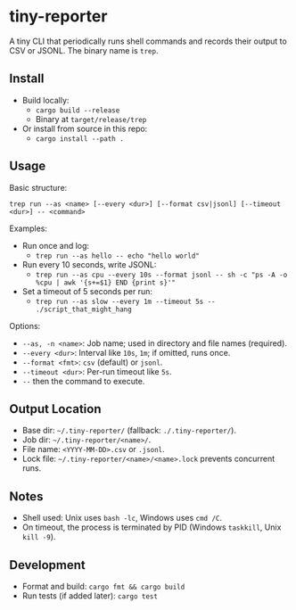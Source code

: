 tiny-reporter
=================

A tiny CLI that periodically runs shell commands and records their output to CSV or JSONL. The binary name is `trep`.

Install
-------
- Build locally:
  - `cargo build --release`
  - Binary at `target/release/trep`
- Or install from source in this repo:
  - `cargo install --path .`

Usage
-----
Basic structure:

```
trep run --as <name> [--every <dur>] [--format csv|jsonl] [--timeout <dur>] -- <command>
```

Examples:
- Run once and log:
  - `trep run --as hello -- echo "hello world"`
- Run every 10 seconds, write JSONL:
  - `trep run --as cpu --every 10s --format jsonl -- sh -c "ps -A -o %cpu | awk '{s+=$1} END {print s}'"`
- Set a timeout of 5 seconds per run:
  - `trep run --as slow --every 1m --timeout 5s -- ./script_that_might_hang`

Options:
- `--as, -n <name>`: Job name; used in directory and file names (required).
- `--every <dur>`: Interval like `10s`, `1m`; if omitted, runs once.
- `--format <fmt>`: `csv` (default) or `jsonl`.
- `--timeout <dur>`: Per-run timeout like `5s`.
- `--` then the command to execute.

Output Location
---------------
- Base dir: `~/.tiny-reporter/` (fallback: `./.tiny-reporter/`).
- Job dir: `~/.tiny-reporter/<name>/`.
- File name: `<YYYY-MM-DD>.csv` or `.jsonl`.
- Lock file: `~/.tiny-reporter/<name>/<name>.lock` prevents concurrent runs.

Notes
-----
- Shell used: Unix uses `bash -lc`, Windows uses `cmd /C`.
- On timeout, the process is terminated by PID (Windows `taskkill`, Unix `kill -9`).

Development
-----------
- Format and build: `cargo fmt && cargo build`
- Run tests (if added later): `cargo test`

